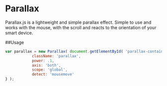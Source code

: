 # Parallax
Parallax.js is a lightweight and simple parallax effect. Simple to use and works with the mouse, with the scroll and reacts to the orientation of your smart device.


##Usage
```javascript
var parallax = new Parallax( document.getElementById( 'parallax-container' ), {
			className: 'parallax',
			power: .1,
			axis: 'both',
			scope: 'global',
			detect: 'mousemove'
} );

```
